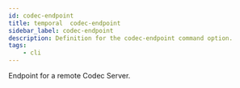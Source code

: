 ```yaml
---
id: codec-endpoint
title: temporal  codec-endpoint
sidebar_label: codec-endpoint
description: Definition for the codec-endpoint command option.
tags:
	- cli
---
```


Endpoint for a remote Codec Server.
